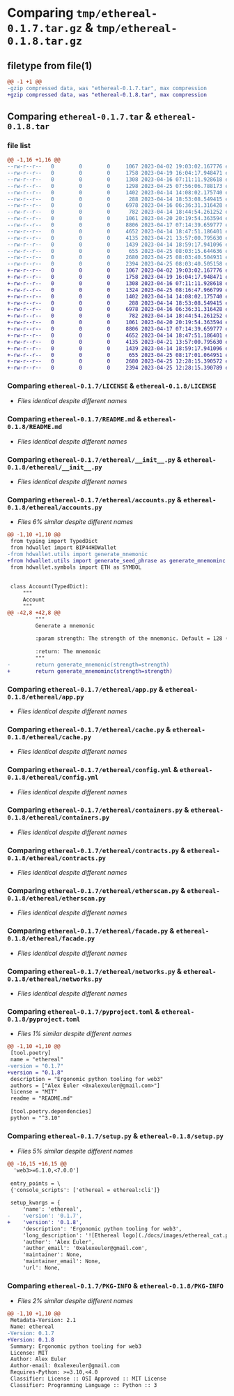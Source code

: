 # Comparing `tmp/ethereal-0.1.7.tar.gz` & `tmp/ethereal-0.1.8.tar.gz`

## filetype from file(1)

```diff
@@ -1 +1 @@
-gzip compressed data, was "ethereal-0.1.7.tar", max compression
+gzip compressed data, was "ethereal-0.1.8.tar", max compression
```

## Comparing `ethereal-0.1.7.tar` & `ethereal-0.1.8.tar`

### file list

```diff
@@ -1,16 +1,16 @@
--rw-r--r--   0        0        0     1067 2023-04-02 19:03:02.167776 ethereal-0.1.7/LICENSE
--rw-r--r--   0        0        0     1758 2023-04-19 16:04:17.948471 ethereal-0.1.7/README.md
--rw-r--r--   0        0        0     1308 2023-04-16 07:11:11.928618 ethereal-0.1.7/ethereal/__init__.py
--rw-r--r--   0        0        0     1298 2023-04-25 07:56:06.788173 ethereal-0.1.7/ethereal/accounts.py
--rw-r--r--   0        0        0     1402 2023-04-14 14:08:02.175740 ethereal-0.1.7/ethereal/app.py
--rw-r--r--   0        0        0      288 2023-04-14 18:53:08.549415 ethereal-0.1.7/ethereal/base.py
--rw-r--r--   0        0        0     6978 2023-04-16 06:36:31.316428 ethereal-0.1.7/ethereal/cache.py
--rw-r--r--   0        0        0      782 2023-04-14 18:44:54.261252 ethereal-0.1.7/ethereal/config.yml
--rw-r--r--   0        0        0     1061 2023-04-20 20:19:54.363594 ethereal-0.1.7/ethereal/containers.py
--rw-r--r--   0        0        0     8806 2023-04-17 07:14:39.659777 ethereal-0.1.7/ethereal/contracts.py
--rw-r--r--   0        0        0     4652 2023-04-14 18:47:51.186401 ethereal-0.1.7/ethereal/etherscan.py
--rw-r--r--   0        0        0     4135 2023-04-21 13:57:00.795630 ethereal-0.1.7/ethereal/facade.py
--rw-r--r--   0        0        0     1439 2023-04-14 18:59:17.941096 ethereal-0.1.7/ethereal/networks.py
--rw-r--r--   0        0        0      655 2023-04-25 08:03:15.644636 ethereal-0.1.7/pyproject.toml
--rw-r--r--   0        0        0     2680 2023-04-25 08:03:40.504931 ethereal-0.1.7/setup.py
--rw-r--r--   0        0        0     2394 2023-04-25 08:03:40.505158 ethereal-0.1.7/PKG-INFO
+-rw-r--r--   0        0        0     1067 2023-04-02 19:03:02.167776 ethereal-0.1.8/LICENSE
+-rw-r--r--   0        0        0     1758 2023-04-19 16:04:17.948471 ethereal-0.1.8/README.md
+-rw-r--r--   0        0        0     1308 2023-04-16 07:11:11.928618 ethereal-0.1.8/ethereal/__init__.py
+-rw-r--r--   0        0        0     1324 2023-04-25 08:16:47.966799 ethereal-0.1.8/ethereal/accounts.py
+-rw-r--r--   0        0        0     1402 2023-04-14 14:08:02.175740 ethereal-0.1.8/ethereal/app.py
+-rw-r--r--   0        0        0      288 2023-04-14 18:53:08.549415 ethereal-0.1.8/ethereal/base.py
+-rw-r--r--   0        0        0     6978 2023-04-16 06:36:31.316428 ethereal-0.1.8/ethereal/cache.py
+-rw-r--r--   0        0        0      782 2023-04-14 18:44:54.261252 ethereal-0.1.8/ethereal/config.yml
+-rw-r--r--   0        0        0     1061 2023-04-20 20:19:54.363594 ethereal-0.1.8/ethereal/containers.py
+-rw-r--r--   0        0        0     8806 2023-04-17 07:14:39.659777 ethereal-0.1.8/ethereal/contracts.py
+-rw-r--r--   0        0        0     4652 2023-04-14 18:47:51.186401 ethereal-0.1.8/ethereal/etherscan.py
+-rw-r--r--   0        0        0     4135 2023-04-21 13:57:00.795630 ethereal-0.1.8/ethereal/facade.py
+-rw-r--r--   0        0        0     1439 2023-04-14 18:59:17.941096 ethereal-0.1.8/ethereal/networks.py
+-rw-r--r--   0        0        0      655 2023-04-25 08:17:01.064951 ethereal-0.1.8/pyproject.toml
+-rw-r--r--   0        0        0     2680 2023-04-25 12:28:15.390572 ethereal-0.1.8/setup.py
+-rw-r--r--   0        0        0     2394 2023-04-25 12:28:15.390789 ethereal-0.1.8/PKG-INFO
```

### Comparing `ethereal-0.1.7/LICENSE` & `ethereal-0.1.8/LICENSE`

 * *Files identical despite different names*

### Comparing `ethereal-0.1.7/README.md` & `ethereal-0.1.8/README.md`

 * *Files identical despite different names*

### Comparing `ethereal-0.1.7/ethereal/__init__.py` & `ethereal-0.1.8/ethereal/__init__.py`

 * *Files identical despite different names*

### Comparing `ethereal-0.1.7/ethereal/accounts.py` & `ethereal-0.1.8/ethereal/accounts.py`

 * *Files 6% similar despite different names*

```diff
@@ -1,10 +1,10 @@
 from typing import TypedDict
 from hdwallet import BIP44HDWallet
-from hdwallet.utils import generate_mnemonic
+from hdwallet.utils import generate_seed_phrase as generate_mnemominc
 from hdwallet.symbols import ETH as SYMBOL
 
 
 class Account(TypedDict):
     """
     Account
     """
@@ -42,8 +42,8 @@
         """
         Generate a mnemonic
 
         :param strength: The strength of the mnemonic. Default = 128 (12 words)
 
         :return: The mnemonic
         """
-        return generate_mnemonic(strength=strength)
+        return generate_mnemominc(strength=strength)
```

### Comparing `ethereal-0.1.7/ethereal/app.py` & `ethereal-0.1.8/ethereal/app.py`

 * *Files identical despite different names*

### Comparing `ethereal-0.1.7/ethereal/cache.py` & `ethereal-0.1.8/ethereal/cache.py`

 * *Files identical despite different names*

### Comparing `ethereal-0.1.7/ethereal/config.yml` & `ethereal-0.1.8/ethereal/config.yml`

 * *Files identical despite different names*

### Comparing `ethereal-0.1.7/ethereal/containers.py` & `ethereal-0.1.8/ethereal/containers.py`

 * *Files identical despite different names*

### Comparing `ethereal-0.1.7/ethereal/contracts.py` & `ethereal-0.1.8/ethereal/contracts.py`

 * *Files identical despite different names*

### Comparing `ethereal-0.1.7/ethereal/etherscan.py` & `ethereal-0.1.8/ethereal/etherscan.py`

 * *Files identical despite different names*

### Comparing `ethereal-0.1.7/ethereal/facade.py` & `ethereal-0.1.8/ethereal/facade.py`

 * *Files identical despite different names*

### Comparing `ethereal-0.1.7/ethereal/networks.py` & `ethereal-0.1.8/ethereal/networks.py`

 * *Files identical despite different names*

### Comparing `ethereal-0.1.7/pyproject.toml` & `ethereal-0.1.8/pyproject.toml`

 * *Files 1% similar despite different names*

```diff
@@ -1,10 +1,10 @@
 [tool.poetry]
 name = "ethereal"
-version = "0.1.7"
+version = "0.1.8"
 description = "Ergonomic python tooling for web3"
 authors = ["Alex Euler <0xalexeuler@gmail.com>"]
 license = "MIT"
 readme = "README.md"
 
 [tool.poetry.dependencies]
 python = "^3.10"
```

### Comparing `ethereal-0.1.7/setup.py` & `ethereal-0.1.8/setup.py`

 * *Files 5% similar despite different names*

```diff
@@ -16,15 +16,15 @@
  'web3>=6.1.0,<7.0.0']
 
 entry_points = \
 {'console_scripts': ['ethereal = ethereal:cli']}
 
 setup_kwargs = {
     'name': 'ethereal',
-    'version': '0.1.7',
+    'version': '0.1.8',
     'description': 'Ergonomic python tooling for web3',
     'long_description': '![Ethereal logo](./docs/images/ethereal_cat.png)\n\n## Ethereal\n\n[![docs](https://readthedocs.org/projects/ethereal/badge/?version=latest)](https://ethereal.readthedocs.io/en/latest/?badge=latest)\n\nEthereal is a lightweight wrapper around the [Web3](https://web3py.readthedocs.io/en/stable/web3.main.html#web3.Web3) class that simplifies\nworking with Ethereum smart contracts.\n\nTo use it, simply create a regular [Web3](https://web3py.readthedocs.io/en/stable/web3.main.html#web3.Web3) instance and write `w3 = Ethereal(w3)`.\nThen, you can use w3 as usual, but with additional methods\naccessible under the `e` property.\n\nFor example, you can call `w3.e.get_abi("0x...")` or\n`w3.e.list_events("0x...", "Mint", "2023-01-01", "2023-02-14")`.\n\nFor more available methods, please refer to the [EtherealFacade](https://ethereal.readthedocs.io/en/latest/?badge=latest#ethereal.facade.EtherealFacade) class.\n\n### Demo\n\n![Ethereal demo](./docs/images/demo.gif)\n\n### Example\n\n```python\nfrom web3.auto import w3\nfrom ethereal import Ethereal\nfrom ethereal import load_provider_from_uri\n\n# If WEB3_PROVIDER_URI env is not set, uncomment the lines below\n# w3 = Web3(load_provider_from_uri("https://alchemy.com/..."))\n\nw3 = Ethereal(w3)\n\nADDRESS = "0xB0B195aEFA3650A6908f15CdaC7D92F8a5791B0B"\nprint(w3.e.list_events(ADDRESS))\n# Lists event signatures for the contract at ADDRESS\n\nevents = w3.e.get_events(ADDRESS, "Transfer", "2023-01-01", "2023-02-14")\n# Gets all Transfer events for the contract at ADDRESS between 2023-01-01 and 2023-02-14\nprint(events[:10])\n```\n\n### Install\n\n```\npip install ethereal\n```\n\n### Supported networks\n\n- Ethereum\n- Polygon\n- Avalanche\n- Fantom\n- Arbitrum\n- Optimism\n\n### Contributing\n\nFeel free to create feature requests or pull requests :D\n',
     'author': 'Alex Euler',
     'author_email': '0xalexeuler@gmail.com',
     'maintainer': None,
     'maintainer_email': None,
     'url': None,
```

### Comparing `ethereal-0.1.7/PKG-INFO` & `ethereal-0.1.8/PKG-INFO`

 * *Files 2% similar despite different names*

```diff
@@ -1,10 +1,10 @@
 Metadata-Version: 2.1
 Name: ethereal
-Version: 0.1.7
+Version: 0.1.8
 Summary: Ergonomic python tooling for web3
 License: MIT
 Author: Alex Euler
 Author-email: 0xalexeuler@gmail.com
 Requires-Python: >=3.10,<4.0
 Classifier: License :: OSI Approved :: MIT License
 Classifier: Programming Language :: Python :: 3
```

